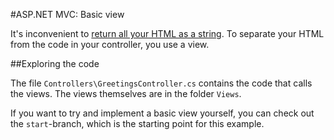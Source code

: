#ASP.NET MVC: Basic view

It's inconvenient to [return all your HTML as a string](https://github.com/williamwilling/aspnetmvc-basic-controller "ASP.NET MVC - Basic controller"). To separate your HTML from the code in your controller, you use a view.

##Exploring the code

The file `Controllers\GreetingsController.cs` contains the code that calls the views. The views themselves are in the folder `Views`.

If you want to try and implement a basic view yourself, you can check out the `start`-branch, which is the starting point for this example.